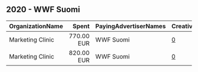 ## 2020 - WWF Suomi 
|OrganizationName|Spent|PayingAdvertiserNames|CreativeUrls|Impressions|Genders|AgeBrackets|CountryCodes|BillingAddresses|CandidateBallotInformation|
|:---|---:|:---|:---|---:|:---|:---|:---|:---|:---|
|Marketing Clinic|770.00 EUR|WWF Suomi|[0](https://www.snap.com/political-ads/asset/8adc9f4e9b34682ed207b5a7c8a967dc19452d5734ed6bae663f41f674a4b673?mediaType=mp4)|662,637||18-|finland|"Tacenska cesta 26,Ljubljana,1210,SI"||
|Marketing Clinic|820.00 EUR|WWF Suomi|[0](https://www.snap.com/political-ads/asset/f319dd309644b2c7b8f18b6013046efea3fb3c6b42aee0d36d9d004eabd3a1b0?mediaType=mp4)|657,920||18-|finland|"Tacenska cesta 26,Ljubljana,1210,SI"||
